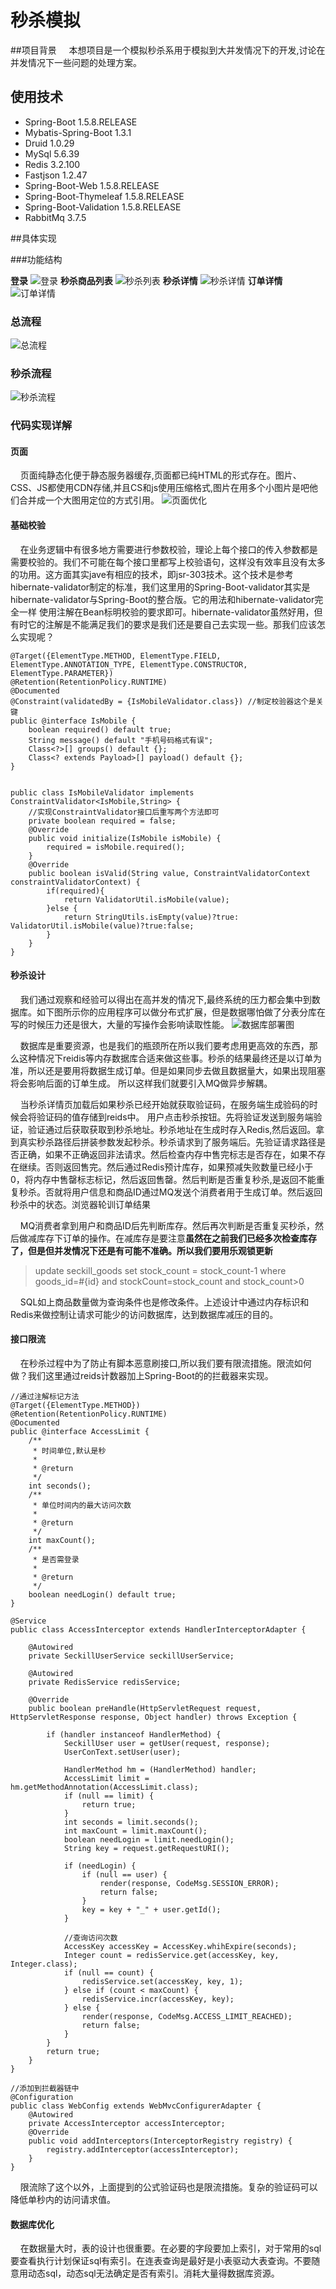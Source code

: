 # 秒杀模拟

##项目背景
&nbsp;&nbsp;&nbsp;&nbsp;本想项目是一个模拟秒杀系用于模拟到大并发情况下的开发,讨论在并发情况下一些问题的处理方案。
## 使用技术
  - Spring-Boot 1.5.8.RELEASE
  - Mybatis-Spring-Boot 1.3.1
  - Druid  1.0.29
  - MySql  5.6.39
  - Redis  3.2.100
  - Fastjson 1.2.47
  - Spring-Boot-Web 1.5.8.RELEASE
  - Spring-Boot-Thymeleaf 1.5.8.RELEASE
  - Spring-Boot-Validation 1.5.8.RELEASE
  - RabbitMq 3.7.5
  
##具体实现


###功能结构

**登录**
![登录](https://i.imgur.com/A3FchFz.png)
**秒杀商品列表**
![秒杀列表](https://i.imgur.com/RvqVvds.png)
**秒杀详情**
![秒杀详情](https://i.imgur.com/k6ukgyz.png)
**订单详情**
![订单详情](https://i.imgur.com/dZFW1uM.png)    

### 总流程
![总流程](https://i.imgur.com/4s0iEfw.png)

### 秒杀流程
![秒杀流程](https://i.imgur.com/TDvJD4g.png)


### 代码实现详解
#### 页面
&nbsp;&nbsp;&nbsp;&nbsp;页面纯静态化便于静态服务器缓存,页面都已纯HTML的形式存在。图片、CSS、JS都使用CDN存储,并且CS和js使用压缩格式,图片在用多个小图片是吧他们合并成一个大图用定位的方式引用。
![页面优化](https://i.imgur.com/FaWxaTB.png)

#### 基础校验
&nbsp;&nbsp;&nbsp;&nbsp;在业务逻辑中有很多地方需要进行参数校验，理论上每个接口的传入参数都是需要校验的。我们不可能在每个接口里都写上校验语句，这样没有效率且没有太多的功用。这方面其实jave有相应的技术，即jsr-303技术。这个技术是参考hibernate-validator制定的标准，我们这里用的Spring-Boot-validator其实是hibernate-validator与Spring-Boot的整合版。它的用法和hibernate-validator完全一样
使用注解在Bean标明校验的要求即可。hibernate-validator虽然好用，但有时它的注解是不能满足我们的要求是我们还是要自己去实现一些。那我们应该怎么实现呢？

	@Target({ElementType.METHOD, ElementType.FIELD, ElementType.ANNOTATION_TYPE, ElementType.CONSTRUCTOR, ElementType.PARAMETER})
	@Retention(RetentionPolicy.RUNTIME)
	@Documented
	@Constraint(validatedBy = {IsMobileValidator.class}) //制定校验器这个是关键
	public @interface IsMobile {
	    boolean required() default true;
	    String message() default "手机号码格式有误";
	    Class<?>[] groups() default {};
	    Class<? extends Payload>[] payload() default {};
	}

	
	public class IsMobileValidator implements ConstraintValidator<IsMobile,String> {
        //实现ConstraintValidator接口后重写两个方法即可
	    private boolean required = false;
	    @Override
	    public void initialize(IsMobile isMobile) {
	        required = isMobile.required();
	    }
	    @Override
	    public boolean isValid(String value, ConstraintValidatorContext constraintValidatorContext) {
	        if(required){
	            return ValidatorUtil.isMobile(value);
	        }else {
	            return StringUtils.isEmpty(value)?true: ValidatorUtil.isMobile(value)?true:false;
	        }
	    }
	}

#### 秒杀设计
&nbsp;&nbsp;&nbsp;&nbsp;我们通过观察和经验可以得出在高并发的情况下,最终系统的压力都会集中到数据库。如下图所示你的应用程序可以做分布式扩展，但是数据哪怕做了分表分库在写的时候压力还是很大，大量的写操作会影响读取性能。
![数据库部署图](https://i.imgur.com/E75797F.png)

&nbsp;&nbsp;&nbsp;&nbsp;数据库是重要资源，也是我们的瓶颈所在所以我们要考虑用更高效的东西，那么这种情况下reidis等内存数据库合适来做这些事。秒杀的结果最终还是以订单为准，所以还是要用将数据生成订单。但是如果同步去做且数据量大，如果出现阻塞将会影响后面的订单生成。
所以这样我们就要引入MQ做异步解耦。

&nbsp;&nbsp;&nbsp;&nbsp;当秒杀详情页加载后如果秒杀已经开始就获取验证码，在服务端生成验码的时候会将验证码的值存储到reids中。
用户点击秒杀按钮。先将验证发送到服务端验证，验证通过后获取获取到秒杀地址。秒杀地址在生成时存入Redis,然后返回。拿到真实秒杀路径后拼装参数发起秒杀。秒杀请求到了服务端后。先验证请求路径是否正确，如果不正确返回非法请求。然后检查内存中售完标志是否存在，如果不存在继续。否则返回售完。然后通过Redis预计库存，如果预减失败数量已经小于0，将内存中售罄标志标记，然后返回售罄。然后判断是否重复秒杀,是返回不能重复秒杀。否就将用户信息和商品ID通过MQ发送个消费者用于生成订单。然后返回秒杀中的状态。浏览器轮训订单结果


&nbsp;&nbsp;&nbsp;&nbsp;MQ消费者拿到用户和商品ID后先判断库存。然后再次判断是否重复买秒杀，然后做减库存下订单的操作。在减库存是要注意**虽然在之前我们已经多次检查库存了，但是但并发情况下还是有可能不准确。所以我们要用乐观锁更新**
    
> update seckill_goods set stock_count = stock_count-1 where goods_id=#{id} and stockCount=stock_count and stock_count>0


&nbsp;&nbsp;&nbsp;&nbsp;SQL如上商品数量做为查询条件也是修改条件。上述设计中通过内存标识和Redis来做控制让请求可能少的访问数据库，达到数据库减压的目的。


#### 接口限流
&nbsp;&nbsp;&nbsp;&nbsp;在秒杀过程中为了防止有脚本恶意刷接口,所以我们要有限流措施。限流如何做？我们这里通过reids计数器加上Spring-Boot的的拦截器来实现。

    //通过注解标记方法
	@Target({ElementType.METHOD})
	@Retention(RetentionPolicy.RUNTIME)
	@Documented
	public @interface AccessLimit {
	    /**
	     * 时间单位,默认是秒
	     *
	     * @return
	     */
	    int seconds();
	    /**
	     * 单位时间内的最大访问次数
	     *
	     * @return
	     */
	    int maxCount();
	    /**
	     * 是否需登录
	     *
	     * @return
	     */
	    boolean needLogin() default true;
	}

	@Service
	public class AccessInterceptor extends HandlerInterceptorAdapter {
	
	    @Autowired
	    private SeckillUserService seckillUserService;
	
	    @Autowired
	    private RedisService redisService;
	
	    @Override
	    public boolean preHandle(HttpServletRequest request, HttpServletResponse response, Object handler) throws Exception {
	
	        if (handler instanceof HandlerMethod) {
	            SeckillUser user = getUser(request, response);
	            UserConText.setUser(user);
	
	            HandlerMethod hm = (HandlerMethod) handler;
	            AccessLimit limit = hm.getMethodAnnotation(AccessLimit.class);
	            if (null == limit) {
	                return true;
	            }
	            int seconds = limit.seconds();
	            int maxCount = limit.maxCount();
	            boolean needLogin = limit.needLogin();
	            String key = request.getRequestURI();
	
	            if (needLogin) {
	                if (null == user) {
	                    render(response, CodeMsg.SESSION_ERROR);
	                    return false;
	                }
	                key = key + "_" + user.getId();
	            }
	
	            //查询访问次数
	            AccessKey accessKey = AccessKey.whihExpire(seconds);
	            Integer count = redisService.get(accessKey, key, Integer.class);
	            if (null == count) {
	                redisService.set(accessKey, key, 1);
	            } else if (count < maxCount) {
	                redisService.incr(accessKey, key);
	            } else {
	                render(response, CodeMsg.ACCESS_LIMIT_REACHED);
	                return false;
	            }
	        }
	        return true;
	    }
	}

	//添加到拦截器链中
	@Configuration
	public class WebConfig extends WebMvcConfigurerAdapter {	
	    @Autowired
	    private AccessInterceptor accessInterceptor;
	    @Override
	    public void addInterceptors(InterceptorRegistry registry) {
	        registry.addInterceptor(accessInterceptor);
	    }
	}

&nbsp;&nbsp;&nbsp;&nbsp;限流除了这个以外，上面提到的公式验证码也是限流措施。复杂的验证码可以降低单秒内的访问请求值。

#### 数据库优化

&nbsp;&nbsp;&nbsp;&nbsp;在数据量大时，表的设计也很重要。在必要的字段要加上索引，对于常用的sql要查看执行计划保证sql有索引。在连表查询是最好是小表驱动大表查询。不要随意用动态sql，动态sql无法确定是否有索引。消耗大量得数据库资源。








